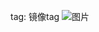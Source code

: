 tag: 镜像tag
![图片](https://user-images.githubusercontent.com/58168483/137081207-f1af9f2b-454f-427d-a2ce-e67f59eeef93.png)
